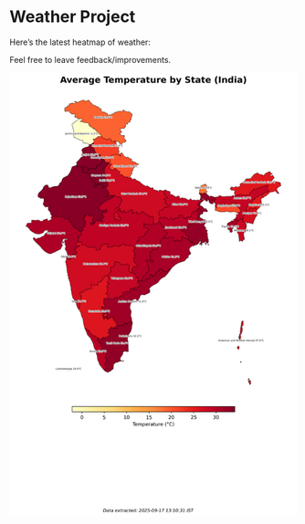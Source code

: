 # Weather Project

Here’s the latest heatmap of weather:

Feel free to leave feedback/improvements.

![India Heatmap](docs/assets/india_heatmap.png?v=CA65F1)
